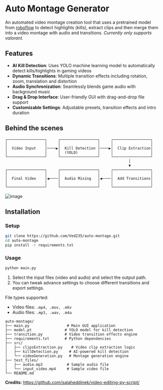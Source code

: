 # Auto Montage Generator 

An automated video montage creation tool that uses a pretrained model from [roboflow](https://roboflow.com/) to detect highlights (kills), extract clips and then merge them into a video montage with audio and transitions.
_Currently only supports valorant._
## Features
- **AI Kill Detection**: Uses YOLO machine learning model to automatically detect kills/highlights in gaming videos
- **Dynamic Transitions**: Multiple transition effects including rotation, zoom, translation and distortion
- **Audio Synchronization**: Seamlessly blends game audio with background music
- **Drag & Drop Interface**: User-friendly GUI with drag-and-drop file support
- **Customizable Settings**: Adjustable presets, transition effects and intro duration

## Behind the scenes 

```
┌─────────────────┐     ┌─────────────────┐     ┌─────────────────┐
│                 │     │                 │     │                 │
│  Video Input    │────▶│  Kill Detection │────▶│  Clip Extraction│
│                 │     │  (YOLO)         │     │                 │
└─────────────────┘     └─────────────────┘     └─────────────────┘
                                                        │
                                                        ▼
┌─────────────────┐     ┌─────────────────┐     ┌─────────────────┐
│                 │     │                 │     │                 │
│  Final Video    │◀────│  Audio Mixing   │◀────│  Add Transitions│
│                 │     │                 │     │                 │
└─────────────────┘     └─────────────────┘     └─────────────────┘
```
![image](https://github.com/user-attachments/assets/46e116c6-b985-46c2-8040-055c98cb1395)

## Installation
### Setup

```bash
git clone https://github.com/Ved235/auto-montage.git
cd auto-montage
pip install -r requirements.txt
```

### Usage

```bash 
python main.py
```

1. Select the input files (video and audio) and select the output path.
2. You can tweak advance settings to choose different transitions and export settings.

File types supported:
- Video files:  ```.mp4, .mov, .mkv```
- Audio files:  ```.mp3, .wav, .m4a```

```
auto-montage/
├── main.py                 # Main GUI application
├── model.pt               # YOLO model for kill detection
├── transition.py          # Video transition effects engine
├── requirements.txt       # Python dependencies
├── src/
│   ├── clipsExtraction.py    # Video clip extraction logic
│   ├── killDetection.py     # AI-powered kill detection
│   └── videoGeneration.py   # Montage generation engine
├── test_files/
│   ├── audio.mp3           # Sample audio file
│   └── input_video.mp4     # Sample video file
└── README.md
```


**Credits:**
https://github.com/salaheddinek/video-editing-py-script/
